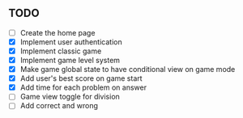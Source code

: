 ## TODO

- [ ] Create the home page
- [x] Implement user authentication
- [x] Implement classic game
- [x] Implement game level system
- [x] Make game global state to have conditional view on game mode
- [x] Add user's best score on game start
- [x] Add time for each problem on answer
- [ ] Game view toggle for division
- [ ] Add correct and wrong
